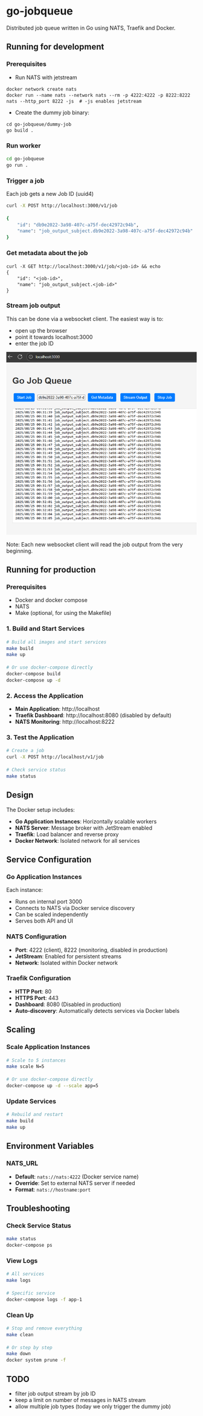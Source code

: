 # go-jobqueue
Distributed job queue written in Go using NATS, Traefik and Docker.

## Running for development
### Prerequisites
- Run NATS with jetstream
```
docker network create nats
docker run --name nats --network nats --rm -p 4222:4222 -p 8222:8222 nats --http_port 8222 -js  # -js enables jetstream
```
- Create the dummy job binary:
```
cd go-jobqueue/dummy-job
go build .
```

### Run worker
```bash
cd go-jobqueue
go run .
```

### Trigger a job

Each job gets a new Job ID (uuid4)
```bash
curl -X POST http://localhost:3000/v1/job

{
    "id": "db9e2022-3a98-407c-a75f-dec42972c94b",
    "name": "job_output_subject.db9e2022-3a98-407c-a75f-dec42972c94b"
}
```

### Get metadata about the job
```
curl -X GET http://localhost:3000/v1/job/<job-id> && echo
{
    "id": "<job-id>",
    "name": "job_output_subject.<job-id>"
}
```

### Stream job output
This can be done via a websocket client. The easiest way is to:
- open up the browser
- point it towards localhost:3000
- enter the job ID

![stream-output](docs/stream-output.png)

Note: Each new websocket client will read the job output from the very beginning.


## Running for production
### Prerequisites
- Docker and docker compose
- NATS
- Make (optional, for using the Makefile)


### 1. Build and Start Services

```bash
# Build all images and start services
make build
make up

# Or use docker-compose directly
docker-compose build
docker-compose up -d
```

### 2. Access the Application

- **Main Application**: http://localhost
- **Traefik Dashboard**: http://localhost:8080 (disabled by default)
- **NATS Monitoring**: http://localhost:8222

### 3. Test the Application

```bash
# Create a job
curl -X POST http://localhost/v1/job

# Check service status
make status
```

## Design

The Docker setup includes:

- **Go Application Instances**: Horizontally scalable workers
- **NATS Server**: Message broker with JetStream enabled
- **Traefik**: Load balancer and reverse proxy
- **Docker Network**: Isolated network for all services

## Service Configuration

### Go Application Instances

Each instance:
- Runs on internal port 3000
- Connects to NATS via Docker service discovery
- Can be scaled independently
- Serves both API and UI

### NATS Configuration

- **Port**: 4222 (client), 8222 (monitoring, disabled in production)
- **JetStream**: Enabled for persistent streams
- **Network**: Isolated within Docker network

### Traefik Configuration

- **HTTP Port**: 80
- **HTTPS Port**: 443
- **Dashboard**: 8080 (Disabled in production)
- **Auto-discovery**: Automatically detects services via Docker labels

## Scaling

### Scale Application Instances

```bash
# Scale to 5 instances
make scale N=5

# Or use docker-compose directly
docker-compose up -d --scale app=5
```

### Update Services

```bash
# Rebuild and restart
make build
make up
```

## Environment Variables

### NATS_URL

- **Default**: `nats://nats:4222` (Docker service name)
- **Override**: Set to external NATS server if needed
- **Format**: `nats://hostname:port`

## Troubleshooting

### Check Service Status

```bash
make status
docker-compose ps
```

### View Logs

```bash
# All services
make logs

# Specific service
docker-compose logs -f app-1
```

### Clean Up

```bash
# Stop and remove everything
make clean

# Or step by step
make down
docker system prune -f
```

## TODO
- filter job output stream by job ID
- keep a limit on number of messages in NATS stream
- allow multiple job types (today we only trigger the dummy job)
